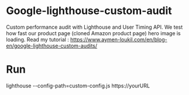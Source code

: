 # Google-lighthouse-custom-audit
Custom performance audit with Lighthouse and User Timing API. We test how fast our product page (cloned Amazon product page) hero image is loading. Read my tutorial : https://www.aymen-loukil.com/en/blog-en/google-lighthouse-custom-audits/
# Run
lighthouse --config-path=custom-config.js https://yourURL
